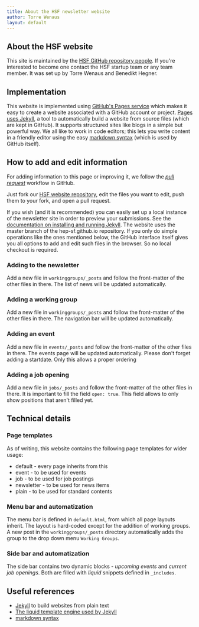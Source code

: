 ```yaml
---
title: About the HSF newsletter website
author: Torre Wenaus
layout: default
---
```


## About the HSF website

This site is maintained by the [HSF GitHub repository people](https://github.com/orgs/HEP-SF/people). If you're interested to become one contact the HSF startup team or any team member. It was set up by Torre Wenaus and Benedikt Hegner.

## Implementation

This website is implemented using [GitHub's Pages service](https://pages.github.com/) which makes it easy to create a website associated with a GitHub account or project. [Pages uses Jekyll](https://help.github.com/articles/using-jekyll-with-pages/), a tool to automatically build a website from source files (which are kept in GitHub). It supports structured sites like blogs in a simple but powerful way. We all like to work in code editors; this lets you write content in a friendly editor using the easy [markdown syntax](http://daringfireball.net/projects/markdown/syntax) (which is used by GitHub itself).

## How to add and edit information

For adding information to this page or improving it, we follow the *[pull request](https://help.github.com/articles/using-pull-requests/)* workflow in GitHub.

Just fork our [HSF website repository](https://github.com/HEP-SF/hep-sf.github.io), edit the
files you want to edit, push them to your fork, and open a pull request.

If you wish (and it is recommended) you can easily set up a local instance of the newsletter site in order to preview your submissions. See the [documentation on installing and running Jekyll](https://help.github.com/articles/using-jekyll-with-pages/).
The website uses the master branch of the hep-sf.github.io repository.
If you only do simple operations like the ones mentioned below, the GitHub
interface itself gives you all options to add and edit such files in the browser.
So no local checkout is required.

### Adding to the newsletter

Add a new file in `workinggroups/_posts` and follow the front-matter of the
other files in there. The list of news will be updated automatically.

### Adding a working group

Add a new file in `workinggroups/_posts` and follow the front-matter of the
other files in there. The navigation bar will be updated automatically.

### Adding an event

Add a new file in `events/_posts` and follow the front-matter of the other files
in there. The events page will be updated automatically. Please don't forget
adding a startdate. Only this allows a proper ordering

### Adding a job opening

Add a new file in `jobs/_posts` and follow the front-matter of the other files
in there. It is important to fill the field `open: true`. This field allows to
only show positions that aren't filled yet.

## Technical details

### Page templates

As of writing, this website contains the following page templates for wider usage:

 * default - every page inherits from this
 * event - to be used for events
 * job - to be used for job postings
 * newsletter - to be used for news items
 * plain - to be used for standard contents

### Menu bar and automatization
The menu bar is defined in `default.html`, from which all page layouts inherit.
The layout is hard-coded except for the addition of working groups. A new post
in the `workinggroups/_posts` directory automatically adds the group to the drop
down menu `Working Groups`.

### Side bar and automatization
The side bar contains two dynamic blocks - *upcoming events* and *current job
openings*. Both are filled with *liquid* snippets defined in `_includes`.



## Useful references

- [Jekyll](http://jekyllrb.com/) to build websites from plain text
- [The liquid template engine used by Jekyll](https://github.com/Shopify/liquid/wiki)
- [markdown syntax](http://daringfireball.net/projects/markdown/syntax)
